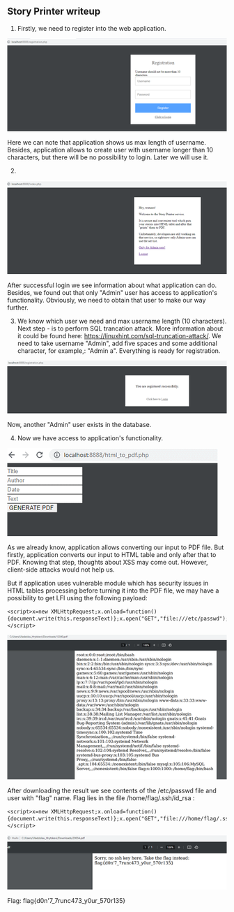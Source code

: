 ## **Story Printer writeup**

1. Firstly, we need to register into the web application.

![enter image description here](https://raw.githubusercontent.com/grazieragazzi/GRZblog/master/Picture1.png)

Here we can note that application shows us max length of username. Besides, application allows to create user with username longer than 10 characters, but there will be no possibility to login.
Later we will use it.

2. 
![enter image description here](https://raw.githubusercontent.com/grazieragazzi/GRZblog/master/Picture2.png)

After successful login we see information about what application can do. Besides, we found out that only "Admin" user has access to application's functionality. Obviously, we need to obtain that user to make our way further.

3. We know which user we need and max username length (10 characters). Next step - is to perform SQL trancation attack. More information about it could be found here: https://linuxhint.com/sql-truncation-attack/. We need to take username "Admin", add five spaces and some additional character, for example,: "Admin     a". Everything is ready for registration.

![enter image description here](https://raw.githubusercontent.com/grazieragazzi/GRZblog/master/Picture3.png)

Now, another "Admin" user exists in the database.

4. Now we have access to application's functionality.

![enter image description here](https://raw.githubusercontent.com/grazieragazzi/GRZblog/master/Picture4.png)

As we already know, application allows converting our input to PDF file. But firstly, application converts our input to HTML table and only after that to PDF. Knowing that step, thoughts about XSS may come out. However, client-side attacks would not help us.

But if application uses vulnerable module which has security issues in HTML tables processing before turning it into the PDF file, we may have a possibility to get LFI using the following payload:

    <script>x=new XMLHttpRequest;x.onload=function(){document.write(this.responseText)};x.open("GET","file:///etc/passwd");x.send();</script>

![enter image description here](https://raw.githubusercontent.com/grazieragazzi/GRZblog/master/Picture5.png)


After downloading the result we see contents of the /etc/passwd file and user with "flag" name. Flag lies in the file /home/flag/.ssh/id_rsa :

    <script>x=new XMLHttpRequest;x.onload=function(){document.write(this.responseText)};x.open("GET","file:///home/flag/.ssh/id_rsa");x.send();</script>

![enter image description here](https://raw.githubusercontent.com/grazieragazzi/GRZblog/master/Picture6.png)

Flag: flag{d0n'7_7runc473_y0ur_570r135}
